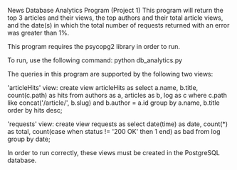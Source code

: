 News Database Analytics Program (Project 1)
This program will return the top 3 articles and their views, the top authors and their total article views, and the date(s) in which the total number of requests returned with an error was greater than 1%.

This program requires the psycopg2 library in order to run.

To run, use the following command:
python db_analytics.py

The queries in this program are supported by the following two views:

'articleHits' view:
create view articleHits as select a.name, b.title, count(c.path) as hits from authors as a, articles as b, log as c where c.path like concat('/article/', b.slug) and b.author = a.id group by a.name, b.title order by hits desc;

'requests' view:
create view requests as select date(time) as date, count(*) as total, count(case when status != '200 OK' then 1 end) as bad from log group by date;

In order to run correctly, these views must be created in the PostgreSQL database.